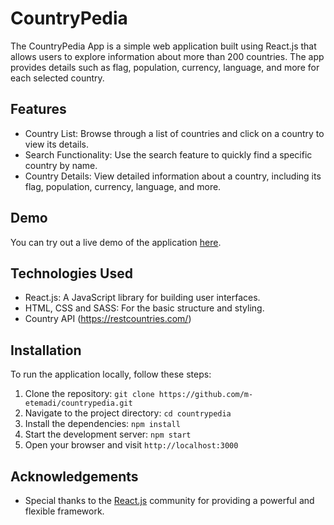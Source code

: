 # CountryPedia

The CountryPedia App is a simple web application built using React.js that allows users to explore information about more than 200 countries. The app provides details such as flag, population, currency, language, and more for each selected country.

## Features

- Country List: Browse through a list of countries and click on a country to view its details.
- Search Functionality: Use the search feature to quickly find a specific country by name.
- Country Details: View detailed information about a country, including its flag, population, currency, language, and more.

## Demo

You can try out a live demo of the application [here](https://countrypedia-etemadi.netlify.app/).

## Technologies Used

- React.js: A JavaScript library for building user interfaces.
- HTML, CSS and SASS: For the basic structure and styling.
- Country API (https://restcountries.com/)

## Installation

To run the application locally, follow these steps:

1. Clone the repository: `git clone https://github.com/m-etemadi/countrypedia.git`
2. Navigate to the project directory: `cd countrypedia`
3. Install the dependencies: `npm install`
4. Start the development server: `npm start`
5. Open your browser and visit `http://localhost:3000`

## Acknowledgements

- Special thanks to the [React.js](https://reactjs.org/) community for providing a powerful and flexible framework.
